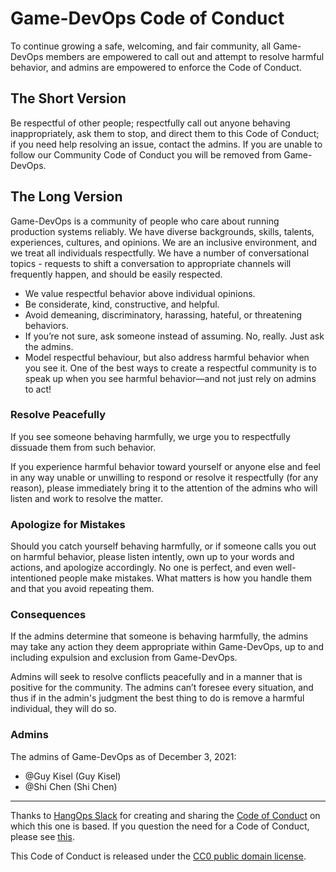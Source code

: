 # Game-DevOps Code of Conduct

To continue growing a safe, welcoming, and fair community, all Game-DevOps members are empowered to call out and attempt to resolve harmful behavior, and admins are empowered to enforce the Code of Conduct.

## The Short Version

Be respectful of other people; respectfully call out anyone behaving inappropriately, ask them to stop, and direct them to this Code of Conduct; if you need help resolving an issue, contact the admins. If you are unable to follow our Community Code of Conduct you will be removed from Game-DevOps.

## The Long Version

Game-DevOps is a community of people who care about running production systems reliably. We have diverse backgrounds, skills, talents, experiences, cultures, and opinions. We are an inclusive environment, and we treat all individuals respectfully. We have a number of conversational topics - requests to shift a conversation to appropriate channels will frequently happen, and should be easily respected.

- We value respectful behavior above individual opinions.
- Be considerate, kind, constructive, and helpful.
- Avoid demeaning, discriminatory, harassing, hateful, or threatening behaviors.
- If you’re not sure, ask someone instead of assuming. No, really. Just ask the admins.
- Model respectful behaviour, but also address harmful behavior when you see it. One of the best ways to create a respectful community is to speak up when you see harmful behavior—and not just rely on admins to act!

### Resolve Peacefully

If you see someone behaving harmfully, we urge you to respectfully dissuade them from such behavior.

If you experience harmful behavior toward yourself or anyone else and feel in any way unable or unwilling to respond or resolve it respectfully (for any reason), please immediately bring it to the attention of the admins who will listen and work to resolve the matter.

### Apologize for Mistakes

Should you catch yourself behaving harmfully, or if someone calls you out on harmful behavior, please listen intently, own up to your words and actions, and apologize accordingly. No one is perfect, and even well-intentioned people make mistakes. What matters is how you handle them and that you avoid repeating them.

### Consequences

If the admins determine that someone is behaving harmfully, the admins may take any action they deem appropriate within Game-DevOps, up to and including expulsion and exclusion from Game-DevOps.

Admins will seek to resolve conflicts peacefully and in a manner that is positive for the community. The admins can’t foresee every situation, and thus if in the admin's judgment the best thing to do is remove a harmful individual, they will do so.

### Admins

The admins of Game-DevOps as of December 3, 2021:

- @Guy Kisel (Guy Kisel)
- @Shi Chen (Shi Chen)

---

Thanks to [HangOps Slack](https://signup.hangops.com/) for creating and sharing the [Code of Conduct](https://github.com/hangops/code-of-conduct) on which this one is based. If you question the need for a Code of Conduct, please see [this](http://indiewebcamp.com/code-of-conduct-why).

This Code of Conduct is released under the [CC0 public domain license](https://creativecommons.org/publicdomain/zero/1.0/).

